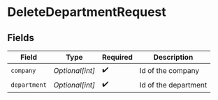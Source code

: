 # DeleteDepartmentRequest


## Fields

| Field                | Type                 | Required             | Description          |
| -------------------- | -------------------- | -------------------- | -------------------- |
| `company`            | *Optional[int]*      | :heavy_check_mark:   | Id of the company    |
| `department`         | *Optional[int]*      | :heavy_check_mark:   | Id of the department |
